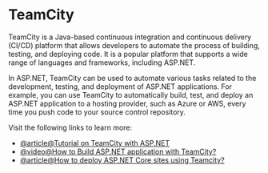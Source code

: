 # TeamCity

TeamCity is a Java-based continuous integration and continuous delivery (CI/CD) platform that allows developers to automate the process of building, testing, and deploying code. It is a popular platform that supports a wide range of languages and frameworks, including ASP.NET.

In ASP.NET, TeamCity can be used to automate various tasks related to the development, testing, and deployment of ASP.NET applications. For example, you can use TeamCity to automatically build, test, and deploy an ASP.NET application to a hosting provider, such as Azure or AWS, every time you push code to your source control repository.

Visit the following links to learn more:

- [@article@Tutorial on TeamCity with ASP.NET](https://www.jetbrains.com/help/teamcity/net.html)
- [@video@How to Build ASP.NET application with TeamCity?](https://www.youtube.com/watch?v=KNzxyhSWV-4)
- [@article@How to deploy ASP.NET Core sites using Teamcity?](https://medium.com/monkii/how-to-deploy-asp-net-core-sites-using-teamcity-or-just-command-line-cf05fdee58f5)
